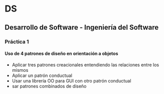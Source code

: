 # DS
## Desarrollo de Software - Ingeniería del Software
### Práctica 1
#### Uso de 4 patrones de diseño en orientación a objetos
- Aplicar tres patrones creacionales entendiendo las relaciones entre los mismos
- Aplicar un patrón conductual
- Usar una librería OO para GUI con otro patrón conductual
- sar patrones combinados de diseño

